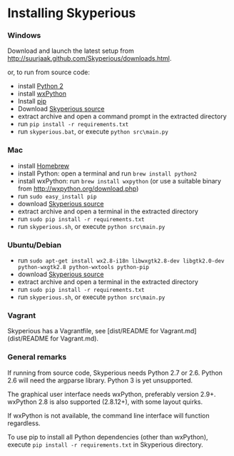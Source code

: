 Installing Skyperious
=====================

### Windows ###

Download and launch the latest setup from
http://suurjaak.github.com/Skyperious/downloads.html.

or, to run from source code:
* install [Python 2](https://www.python.org/downloads/)
* install [wxPython](http://wxpython.org/download.php)
* Install [pip](https://pip.pypa.io/en/latest/installing.html)
* Download [Skyperious source](http://suurjaak.github.io/Skyperious/downloads.html)
* extract archive and open a command prompt in the extracted directory
* run `pip install -r requirements.txt`
* run `skyperious.bat`, or execute `python src\main.py`


### Mac ###

* install [Homebrew](http://brew.sh)
* install Python: open a terminal and run `brew install python2`
* install wxPython: run `brew install wxpython`
  (or use a suitable binary from http://wxpython.org/download.php)
* run `sudo easy_install pip`
* download [Skyperious source](http://suurjaak.github.io/Skyperious/downloads.html)
* extract archive and open a terminal in the extracted directory
* run `sudo pip install -r requirements.txt`
* run `skyperious.sh`, or execute `python src\main.py`


### Ubuntu/Debian ###

* run `sudo apt-get install wx2.8-i18n libwxgtk2.8-dev libgtk2.0-dev python-wxgtk2.8 python-wxtools python-pip`
* download [Skyperious source](http://suurjaak.github.io/Skyperious/downloads.html)
* extract archive and open a terminal in the extracted directory
* run `sudo pip install -r requirements.txt`
* run `skyperious.sh`, or execute `python src\main.py`


### Vagrant ###

Skyperious has a Vagrantfile, see
[dist/README for Vagrant.md](dist/README for Vagrant.md).


### General remarks ###

If running from source code, Skyperious needs Python 2.7 or 2.6.
Python 2.6 will need the argparse library. Python 3 is yet unsupported.

The graphical user interface needs wxPython, preferably version 2.9+. 
wxPython 2.8 is also supported (2.8.12+), with some layout quirks.

If wxPython is not available, the command line interface will function regardless.

To use pip to install all Python dependencies (other than wxPython), execute
`pip install -r requirements.txt` in Skyperious directory.
